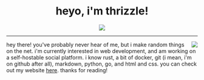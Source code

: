 <div align="center">
  <h1>heyo, i'm thrizzle!</h1>
  <img src="https://skillicons.dev/icons?i=git,docker,html,css,tailwind,react,js,next,md,py,redis,rust,go" /><br/>
</div>
<hr/>
<a href="https://discord.com/users/536644802595520534">
  <img src="https://lanyard-profile-readme.vercel.app/api/536644802595520534?hideTimestamp=true&idleMessage=prolly sleep or in school" align="right" />
</a>
<p align="left">hey there! you've probably never hear of me, but i make random things on the net. i'm currently interested in web development, and am working on a self-hostable social platform. i know rust, a bit of docker, git (i mean, i'm on github after all), markdown, python, go, and html and css. you can check out my website <a href="https://terabyteis.me">here</a>. thanks for reading!</p>
